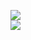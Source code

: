 [![](https://img.shields.io/badge/Made%20With-Github%20Spray-lightgrey.svg?style=for-the-badge&logo=github)](https://github.com/Annihil/github-spray#28593)  
[![](https://i.imgur.com/2DrTn0Z.gif)](https://github.com/Annihil/github-spray)